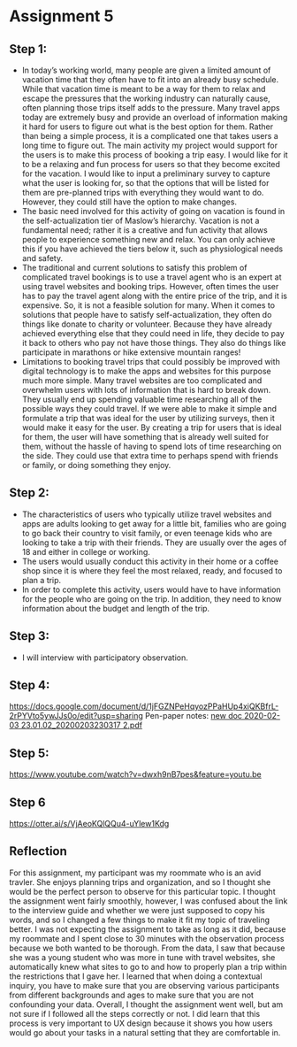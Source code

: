 # Assignment 5

## Step 1:
- In today’s working world, many people are given a limited amount of vacation time that they often have to fit into an already busy schedule. While that vacation time is meant to be a way for them to relax and escape the pressures that the working industry can naturally cause, often planning those trips itself adds to the pressure. Many travel apps today are extremely busy and provide an overload of information making it hard for users to figure out what is the best option for them. Rather than being a simple process, it is a complicated one that takes users a long time to figure out. The main activity my project would support for the users is to make this process of booking a trip easy. I would like for it to be a relaxing and fun process for users so that they become excited for the vacation. I would like to input a preliminary survey to capture what the user is looking for, so that the options that will be listed for them are pre-planned trips with everything they would want to do. However, they could still have the option to make changes.
- The basic need involved for this activity of going on vacation is found in the self-actualization tier of Maslow’s hierarchy. Vacation is not a fundamental need; rather it is a creative and fun activity that allows people to experience something new and relax. You can only achieve this if you have achieved the tiers below it, such as physiological needs and safety.
- The traditional and current solutions to satisfy this problem of complicated travel bookings is to use a travel agent who is an expert at using travel websites and booking trips. However, often times the user has to pay the travel agent along with the entire price of the trip, and it is expensive. So, it is not a feasible solution for many. When it comes to solutions that people have to satisfy self-actualization, they often do things like donate to charity or volunteer. Because they have already achieved everything else that they could need in life, they decide to pay it back to others who pay not have those things. They also do things like participate in marathons or hike extensive mountain ranges!
- Limitations to booking travel trips that could possibly be improved with digital technology is to make the apps and websites for this purpose much more simple. Many travel websites are too complicated and overwhelm users with lots of information that is hard to break down. They usually end up spending valuable time researching all of the possible ways they could travel. If we were able to make it simple and formulate a trip that was ideal for the user by utilizing surveys, then it would make it easy for the user. By creating a trip for users that is ideal for them, the user will have something that is already well suited for them, without the hassle of having to spend lots of time researching on the side. They could use that extra time to perhaps spend with friends or family, or doing something they enjoy.

## Step 2:
- The characteristics of users who typically utilize travel websites and apps are adults looking to get away for a little bit, families who are going to go back their country to visit family, or even teenage kids who are looking to take a trip with their friends. They are usually over the ages of 18 and either in college or working.
- The users would usually conduct this activity in their home or a coffee shop since it is where they feel the most relaxed, ready, and focused to plan a trip.
- In order to complete this activity, users would have to have information for the people who are going on the trip. In addition, they need to know information about the budget and length of the trip.

## Step 3:
- I will interview with participatory observation.

## Step 4:
https://docs.google.com/document/d/1jFGZNPeHqyozPPaHUp4xiQKBfrL-2rPYVto5ywJJs0o/edit?usp=sharing
Pen-paper notes: [new doc 2020-02-03 23.01.02_20200203230317 2.pdf](https://github.com/vanathir/DH150_UXdesign/files/4151905/new.doc.2020-02-03.23.01.02_20200203230317.2.pdf)

## Step 5:
https://www.youtube.com/watch?v=dwxh9nB7pes&feature=youtu.be

## Step 6
https://otter.ai/s/VjAeoKQlQQu4-uYlew1Kdg

## Reflection
For this assignment, my participant was my roommate who is an avid travler. She enjoys planning trips and organization, and so I thought she would be the perfect person to observe for this particular topic. I thought the assignment went fairly smoothly, however, I was confused about the link to the interview guide and whether we were just supposed to copy his words, and so I changed a few things to make it fit my topic of traveling better. I was not expecting the assignment to take as long as it did, because my roommate and I spent close to 30 minutes with the observation process because we both wanted to be thorough. From the data, I saw that because she was a young student who was more in tune with travel websites, she automatically knew what sites to go to and how to properly plan a trip within the restrictions that I gave her. I learned that when doing a contextual inquiry, you have to make sure that you are observing various participants from different backgrounds and ages to make sure that you are not confounding your data. Overall, I thought the assignment went well, but am not sure if I followed all the steps correctly or not. I did learn that this process is very important to UX design because it shows you how users would go about your tasks in a natural setting that they are comfortable in.

